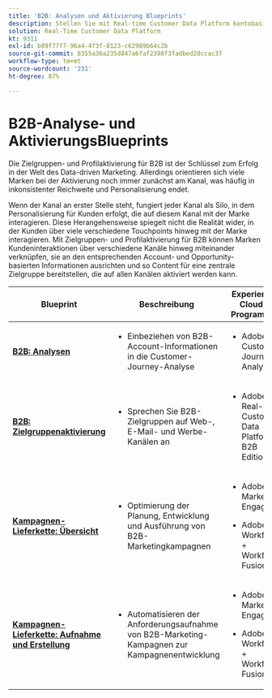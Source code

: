 ```yaml
---
title: 'B2B: Analysen und Aktivierung Blueprints'
description: Stellen Sie mit Real-time Customer Data Platform kontobasierte Zielgruppen und profilorientierte Kundenerlebnisse bereit.
solution: Real-Time Customer Data Platform
kt: 9311
exl-id: b89f77f7-96a4-4f3f-8123-c62989b64c2b
source-git-commit: 8355a36a235d847a6faf2398f3fadbed28ccac37
workflow-type: tm+mt
source-wordcount: '231'
ht-degree: 87%

---
```


# B2B-Analyse- und AktivierungsBlueprints

Die Zielgruppen- und Profilaktivierung für B2B ist der Schlüssel zum Erfolg in der Welt des Data-driven Marketing. Allerdings orientieren sich viele Marken bei der Aktivierung noch immer zunächst am Kanal, was häufig in inkonsistenter Reichweite und Personalisierung endet.

Wenn der Kanal an erster Stelle steht, fungiert jeder Kanal als Silo, in dem Personalisierung für Kunden erfolgt, die auf diesem Kanal mit der Marke interagieren. Diese Herangehensweise spiegelt nicht die Realität wider, in der Kunden über viele verschiedene Touchpoints hinweg mit der Marke interagieren. Mit Zielgruppen- und Profilaktivierung für B2B können Marken Kundeninteraktionen über verschiedene Kanäle hinweg miteinander verknüpfen, sie an den entsprechenden Account- und Opportunity-basierten Informationen ausrichten und so Content für eine zentrale Zielgruppe bereitstellen, die auf allen Kanälen aktiviert werden kann.

| Blueprint | Beschreibung | Experience Cloud-Programme |
|---|---|---|
| **[B2B: Analysen](https://experienceleague.adobe.com/docs/analytics-platform/using/cja-usecases/b2b.html?lang=de)** | <ul><li>Einbeziehen von B2B-Account-Informationen in die Customer-Journey-Analyse</li></ul> | <ul><li>Adobe Customer Journey Analytics</li></ul> |
| **[B2B: Zielgruppenaktivierung](b2bactivation.md)** | <ul><li>Sprechen Sie B2B-Zielgruppen auf Web-, E-Mail- und Werbe-Kanälen an</li></ul> | <ul><li>Adobe Real-time Customer Data Platform B2B Edition</li></ul> |
| **[Kampagnen-Lieferkette: Übersicht](/help/blueprints/b2b/campaign-supply-chain/overview.md)** | <ul><li>Optimierung der Planung, Entwicklung und Ausführung von B2B-Marketingkampagnen</li></ul> | <ul><li>Adobe Marketo Engage</li></ul><ul><li>Adobe Workfront + Workfront Fusion</li></ul> |
| **[Kampagnen-Lieferkette: Aufnahme und Erstellung](/help/blueprints/b2b/campaign-supply-chain/intake-and-create.md)** | <ul><li>Automatisieren der Anforderungsaufnahme von B2B-Marketing-Kampagnen zur Kampagnenentwicklung</li></ul> | <ul><li>Adobe Marketo Engage</li></ul><ul><li>Adobe Workfront + Workfront Fusion</li></ul> |
